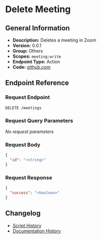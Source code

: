 # Delete Meeting

## General Information

- **Description:** Deletes a meeting in Zoom
- **Version:** 0.0.1
- **Group:** Others
- **Scopes:** `meeting:write`
- **Endpoint Type:** Action
- **Code:** [github.com](https://github.com/NangoHQ/integration-templates/tree/main/integrations/zoom/actions/delete-meeting.ts)


## Endpoint Reference

### Request Endpoint

`DELETE /meetings`

### Request Query Parameters

_No request parameters_

### Request Body

```json
{
  "id": "<string>"
}
```

### Request Response

```json
{
  "success": "<boolean>"
}
```

## Changelog

- [Script History](https://github.com/NangoHQ/integration-templates/commits/main/integrations/zoom/actions/delete-meeting.ts)
- [Documentation History](https://github.com/NangoHQ/integration-templates/commits/main/integrations/zoom/actions/delete-meeting.md)

<!-- END  GENERATED CONTENT -->

